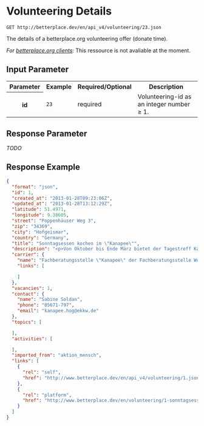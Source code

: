 
# Volunteering Details

```nginx
GET http://betterplace.dev/en/api_v4/volunteering/23.json
```

The details of a betterplace.org volunteering offer (donate time).

*For [betterplace.org clients](README.md#client-api):*
This ressource is not avaliable at the moment.


## Input Parameter

<table>
  <tr>
    <th>Parameter</th>
    <th>Example</th>
    <th>Required/Optional</th>
    <th>Description</th>
  </tr>
  <tr>
    <th>id</th>
    <td><code>23</code></td>
    <td>required</td>
    <td>Volunteering-id as an integer number ≥ 1.</td>
  </tr>
</table>

## Response Parameter

*TODO*

## Response Example

```json
{
  "format": "json",
  "id": 1,
  "created_at": "2013-01-28T09:23:06Z",
  "updated_at": "2013-01-28T13:12:29Z",
  "latitude": 51.4971,
  "longitude": 9.38605,
  "street": "Poppenhäuser Weg 3",
  "zip": "34369",
  "city": "Hofgeismar",
  "country": "Germany",
  "title": "Sonntagsessen kochen im \"Kanapee\"",
  "description": "<p>Von Oktober bis Ende März bietet der Tagestreff Kanapee jeden Sonntag in der Zeit von 11.00 Uhr bis 14.00 Uhr ein warmes Essen an, das von ehrenamtlichen Helfern zubereitet wird. Von April bis Ende September findet dieses Angebot jeden 3. Sonntag im Monat statt. Dafür werden Freiwillige gesucht!</p>\n\n\n<ul><li>Unfallversicherung</li><li>kostenlose Verpflegung</li><li>kostenlose Ausflüge</li><li>Haftpflichtversicherung</li><li>Anleitung durch Fachkräfte</li></ul>",
  "carrier": {
    "name": "Fachberatungsstelle \"Kanapee\" der Fachberatungsstelle Wohnen",
    "links": [

    ]
  },
  "vacancies": 1,
  "contact": {
    "name": "Sabine Soldan",
    "phone": "05671-797",
    "email": "kanapee.hog@ekkw.de"
  },
  "topics": [

  ],
  "activities": [

  ],
  "imported_from": "aktion_mensch",
  "links": [
    {
      "rel": "self",
      "href": "http://www.betterplace.dev/en/api_v4/volunteering/1.json"
    },
    {
      "rel": "platform",
      "href": "http://www.betterplace.dev/en/volunteering/1-sonntagsessen-kochen-im-kanapee"
    }
  ]
}
```

